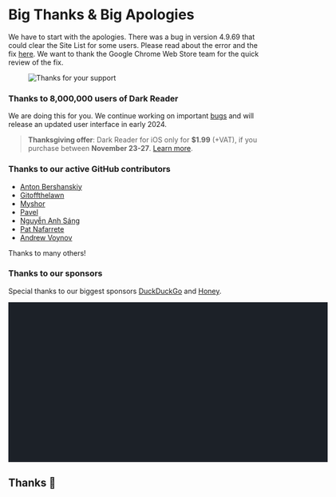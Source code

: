 # Big Thanks & Big Apologies

We have to start with the apologies.
There was a bug in version 4.9.69 that could clear the Site List for some users.
Please read about the error and the fix [here](/tips/restore-site-list-v4-9-69/).
We want to thank the Google Chrome Web Store team for the quick review of the fix.

<figure>
    <img src="/images/thanks.png" alt="Thanks for your support" />
</figure>

### Thanks to 8,000,000 users of Dark Reader

We are doing this for you. We continue working on important [bugs](https://raw.githubusercontent.com/darkreader/darkreader/main/CHANGELOG.md)
and will release an updated user interface in early 2024.

> **Thanksgiving offer**: Dark Reader for iOS only for **$1.99** (+VAT), if you purchase between **November 23-27**.
> <a class="text-highlight" href="https://apps.apple.com/us/app/dark-reader-for-safari/id1438243180?platform=iphone" data-s="drios-blog-thanks2023">Learn more</a>.

### Thanks to our active GitHub contributors

- [Anton Bershanskiy](https://github.com/bershanskiy)
- [Gitoffthelawn](https://github.com/Gitoffthelawn)
- [Myshor](https://github.com/Myshor)
- [Pavel](https://github.com/rakleed)
- [Nguyễn Anh Sáng](https://github.com/NguyenASang)
- [Pat Nafarrete](https://github.com/pnaf)
- [Andrew Voynov](https://github.com/Andrew15-5)

Thanks to many others!

<!--
Copyright 2010-2023 Mike Bostock

Permission to use, copy, modify, and/or distribute this software for any purpose
with or without fee is hereby granted, provided that the above copyright notice
and this permission notice appear in all copies.

THE SOFTWARE IS PROVIDED "AS IS" AND THE AUTHOR DISCLAIMS ALL WARRANTIES WITH
REGARD TO THIS SOFTWARE INCLUDING ALL IMPLIED WARRANTIES OF MERCHANTABILITY AND
FITNESS. IN NO EVENT SHALL THE AUTHOR BE LIABLE FOR ANY SPECIAL, DIRECT,
INDIRECT, OR CONSEQUENTIAL DAMAGES OR ANY DAMAGES WHATSOEVER RESULTING FROM LOSS
OF USE, DATA OR PROFITS, WHETHER IN AN ACTION OF CONTRACT, NEGLIGENCE OR OTHER
TORTIOUS ACTION, ARISING OUT OF OR IN CONNECTION WITH THE USE OR PERFORMANCE OF
THIS SOFTWARE.
-->

### Thanks to our sponsors

Special thanks to our biggest sponsors
<a class="text-highlight" href="https://duckduckgo.com/browser?ref=darkreader" data-s="ddg-blog-thanks2023">DuckDuckGo</a>
and <a class="text-highlight" href="https://www.joinhoney.com/darkreader" data-s="h-blog-thanks2023">Honey</a>.

<div id="chart-donations" class="chart" style="background: #1c2128; width: 40rem; height: 20rem; max-width: calc(100vw - 2rem);"></div>
<script src="https://cdn.jsdelivr.net/npm/d3@5.7.0/dist/d3.min.js" defer></script>
<script>
  window.addEventListener('DOMContentLoaded', function() {
  var data = getData().map(d => { return {value: d[0], name: d[1], ref: d[2], pic: d[3]}; });
  var container = d3.select('#chart-donations');
  var rect = container.node().getBoundingClientRect();
  var width = rect.width;
  var height = rect.height;
  var color = (value) => value >= 10000 ? '#e96c4c' : value >= 1000 ? '#3e917b' : value >= 100 ? '#2f7485' : value >= 10 ? '#2f6a85' : '#2f6285';
  var treemap = d3.treemap()
    .size([width, height])
    .tile(d3.treemapSquarify.ratio(1))
    .paddingInner(2);
  var root = d3.hierarchy({children: data.map(function (d) { return d; })}).sum(function (d) { return d.value; })
  var nodes = root.descendants();
  treemap(root);
  var hasPic = n => n.value >= 100 && n.data.pic;
  var cells = container
    .selectAll('.cell')
    .data(nodes.filter(function (n) { return n.depth > 0; }))
    .enter()
    .append('a')
    .attr('class', 'cell')
    .attr('href', n => n.data.ref)
    .attr('title', n => n.data.name)
    .attr('target', '_blank')
    .attr('rel', 'noreferrer noopener')
    .classed('cell_small', function (n) { return n.value < 500; })
    .classed('cell_very-small', function (n) { return n.value < 100; })
    .classed('cell_has-pic', function (n) { return hasPic(n); })
    .style('left', function (n) { return n.x0 + 'px'; })
    .style('top', function (n) { return n.y0 + 'px'; })
    .style('width', function (n) { return (n.x1 - n.x0) + 'px'; })
    .style('height', function (n) { return (n.y1 - n.y0) + 'px'; });
  cells
    .append('span')
    .attr('class', 'cell__bg')
    .style('background-color', function (n, i) { return color(n.value); })
    .style('background-image', function (n) { return hasPic(n) ? ('url(' + n.data.pic + ')') : null; });
  cells
    .append('span')
    .attr('class', 'cell__text')
    .append('span')
    .attr('class', 'cell__text__wrap')
    .text(function (n) { return n.value >= 100 ? '$' + n.value + (n.data.name ? ': ' + n.data.name : '') : n.value >= 50 ? '$' + n.value : ''; });
  function getData() {
    return [[10000,"DuckDuckGo Browser","https://duckduckgo.com/browser?ref=darkreader","https://darkreader.org/images/duckduckgo-icon.svg"],[2200,"cloud specialists: *instinctools","https://www.instinctools.com/cloud-computing/","https://logo.clearbit.com/instinctools.com"],[1100,"Icons8","https://icons8.com/","https://opencollective-production.s3.us-west-1.amazonaws.com/c7fe4d70-f085-11ea-9321-73950861b08b.png"],[1100,"AdBlock Pro","https://adblockpro.app","https://opencollective-production.s3.us-west-1.amazonaws.com/d5049ab0-fa4c-11ec-b457-afd6116adc09.jpg"],[1100,"Word Finder","https://word-finder.com/","https://opencollective-production.s3.us-west-1.amazonaws.com/4c6ddc40-c2ff-11ec-8ed4-81ab6bcc5744.png"],[1100,"VPNwelt","https://vpnwelt.com/","https://logo.clearbit.com/vpnwelt.com"],[490,null,null,null],[300,"Toucan","https://jointoucan.com/","https://opencollective-production.s3.us-west-1.amazonaws.com/dc131030-725b-11ec-91b1-ab5003f19c2e.png"],[275,null,null,null],[275,"Richard Dawes","https://opencollective.com/richard-dawes",null],[159,"Currency.wiki","https://www.currency.wiki/","https://opencollective-production.s3.us-west-1.amazonaws.com/account-avatar/ca9b2df8-03ac-45a0-8380-0a84b8afb466/currency_converter_app.png"],[110,null,null,null],[110,null,null,null],[110,"84EM","https://www.84em.com/","https://logo.clearbit.com/84em.com"],[110,"Eric Shields","https://opencollective.com/eric-shields","https://www.gravatar.com/avatar/d355ae45980dee8840b45081ec6bffaa?default=404"],[110,"Ryan Hilliker","https://opencollective.com/ryan-hilliker",null],[100,null,null,null],[100,null,null,null],[100,null,null,null],[100,null,null,null],[60,null,null,null],[58,null,null,null],[55,null,null,null],[55,null,null,null],[55,null,null,null],[55,null,null,null],[55,null,null,null],[55,null,null,null],[55,null,null,null],[55,"Aidan Gauland","https://www.aidalgolland.net","https://opencollective-production.s3-us-west-1.amazonaws.com/3cde0410-921d-11e8-96e9-59d58b04b9ce.jpg"],[55,null,null,null],[55,null,null,null],[55,"Francois Gervais","https://opencollective.com/francois-gervais",null],[55,null,null,null],[55,null,null,null],[55,null,null,null],[55,null,null,null],[55,"Rainlab Inc.","https://rainlab.co.jp","https://opencollective-production.s3.us-west-1.amazonaws.com/d8a8c2c0-a65d-11eb-be1f-bd4ed155c044.png"],[55,null,null,null],[55,null,null,null],[55,null,null,null],[55,null,null,null],[55,null,null,null],[55,null,null,null],[55,null,null,null],[55,null,null,null],[55,null,null,null],[55,null,null,null],[55,null,null,null],[55,null,null,null],[55,"Peter Sham","https://opencollective.com/peter-sham","https://www.gravatar.com/avatar/e0616a9c5007b770b32e7e3b1cf52a6f?default=404"],[55,null,null,null],[55,null,null,null],[55,null,null,null],[55,null,null,null],[55,null,null,null],[55,"M K Gharzai","https://opencollective.com/m-k-gharzai","https://www.gravatar.com/avatar/dea9dc0cdd944b4ed37ca53cc81f9704?default=404"],[55,null,null,null],[55,"Andreas Fink","https://opencollective.com/andreas-fink","https://opencollective-production.s3.us-west-1.amazonaws.com/9f766d60-517a-11ea-bf38-3d0741eb3d4f.jpeg"],[55,"incognito","https://opencollective.com/incognito-7eda4435",null],[50,null,null,null],[50,null,null,null],[50,null,null,null],[50,null,null,null],[50,null,null,null],[50,null,null,null],[50,null,null,null],[50,null,null,null],[50,null,null,null],[50,null,null,null],[50,null,null,null],[50,null,null,null],[50,null,null,null],[50,null,null,null],[50,null,null,null],[50,null,null,null],[50,null,null,null],[50,null,null,null],[50,null,null,null],[50,null,null,null],[50,null,null,null],[50,null,null,null],[50,null,null,null],[45,null,null,null],[45,null,null,null],[45,null,null,null],[45,null,null,null],[44,null,null,null],[44,null,null,null],[40,null,null,null],[40,null,null,null],[40,null,null,null],[40,null,null,null],[40,null,null,null],[40,null,null,null],[40,null,null,null],[40,null,null,null],[35,null,null,null],[35,null,null,null],[35,"Gareth Perks","https://opencollective.com/gareth-perks","https://opencollective-production.s3.us-west-1.amazonaws.com/account-avatar/592b514b-bf33-4dd6-80c3-273fb384d34d/IMG_0788_square.jpg"],[35,null,null,null],[35,null,null,null],[35,null,null,null],[33,null,null,null],[33,"anonymous","https://opencollective.com/anonymous419",null],[30,null,null,null],[30,null,null,null],[30,null,null,null],[30,null,null,null],[30,null,null,null],[30,"Charles Magnuson","https://opencollective.com/charles-magnuson",null],[30,null,null,null],[27.5,null,null,null],[27,null,null,null],[25,null,null,null],[25,null,null,null],[25,null,null,null],[25,null,null,null],[25,null,null,null],[25,null,null,null],[25,null,null,null],[24.090000000000003,null,null,null],[24,null,null,null],[23,null,null,null],[22,null,null,null],[22,null,null,null],[22,null,null,null],[22,null,null,null],[22,null,null,null],[22,null,null,null],[22,null,null,null],[22,null,null,null],[22,null,null,null],[22,null,null,null],[22,null,null,null],[22,null,null,null],[22,null,null,null],[22,null,null,null],[22,"MTR, Inc.","http://resch.com","https://logo.clearbit.com/resch.com"],[22,null,null,null],[22,null,null,null],[22,null,null,null],[22,null,null,null],[22,null,null,null],[22,null,null,null],[22,null,null,null],[22,null,null,null],[22,null,null,null],[22,null,null,null],[22,null,null,null],[22,null,null,null],[22,null,null,null],[22,null,null,null],[22,null,null,null],[22,null,null,null],[22,null,null,null],[22,null,null,null],[22,null,null,null],[22,null,null,null],[22,null,null,null],[22,"Marv Holding LTD","https://opencollective.com/marv-holding-ltd",null],[22,null,null,null],[22,null,null,null],[22,"Clint Mark Gono","https://opencollective.com/clint-mark-gono",null],[22,"Matija Mazi","https://opencollective.com/matija-mazi","https://www.gravatar.com/avatar/67f64e2f93176cc0b469607a2b0d2450?default=404"],[22,"incognito","https://opencollective.com/incognito-abeb6570",null],[22,"Søren Høeg Pedersen","https://opencollective.com/soren-hoeg-pedersen","https://opencollective-production.s3.us-west-1.amazonaws.com/fcbad600-39dd-11ea-8ab7-b3f0317bbc7c.jpg"],[22,"John Ping","https://opencollective.com/john-ping","https://www.gravatar.com/avatar/c0572cc09919d9401939b87dab3f9a03?default=404"],[22,"Kevin Paterson","https://opencollective.com/kevin-paterson","https://www.gravatar.com/avatar/38f4c37ca917cff588e79c969c5ed90c?default=404"],[22,"Vinh Tran","https://opencollective.com/vinh-tran1","https://www.gravatar.com/avatar/538def35b64c2098da893a22756df6da?default=404"],[22,"Duncan Lock","https://duncanlock.net/","https://www.gravatar.com/avatar/ca1ac9c04fbcaae624e80e6aa6c7ec52?default=404"],[22,"Daniel Coffaro","https://opencollective.com/daniel-coffaro",null],[22,"Anders Wallén","https://opencollective.com/anderswallen",null],[22,"David Daniel","https://opencollective.com/david-daniel",null],[22,"TSUNEHIKO SIMBO","https://opencollective.com/tsunehiko-simbo",null],[22,"Yas K","https://opencollective.com/yas-k",null],[22,"Mabin","https://mabin.info/","https://www.gravatar.com/avatar/97825f4c8d121ff67905d328c45d0cdf?default=404"],[22,"Matthew Richard","https://opencollective.com/matthew-richard",null],[22,"Matteo Scotuzzi","https://matteoscotuzzi.com",null],[22,"anonymous","https://opencollective.com/anonymous1115",null],[22,"Stephen Crumpler","https://opencollective.com/stephen-crumpler",null],[22,"john gross","https://opencollective.com/john-gross",null],[22,"Dexter Ang","https://opencollective.com/dexter-ang",null],[22,"OddOod","https://opencollective.com/oddood",null],[22,"James Bryan Douglas","https://opencollective.com/james-bryan-douglas",null],[21.330000000000005,null,null,null],[21.12,null,null,null],[21,null,null,null],[20,null,null,null],[20,null,null,null],[20,null,null,null],[20,null,null,null],[20,null,null,null],[20,null,null,null],[20,null,null,null],[20,null,null,null],[20,null,null,null],[20,null,null,null],[20,null,null,null],[20,null,null,null],[20,null,null,null],[20,null,null,null],[20,null,null,null],[20,null,null,null],[20,null,null,null],[20,null,null,null],[20,null,null,null],[20,null,null,null],[20,null,null,null],[20,null,null,null],[20,null,null,null],[20,null,null,null],[20,null,null,null],[20,null,null,null],[20,null,null,null],[20,null,null,null],[20,null,null,null],[20,null,null,null],[20,null,null,null],[20,null,null,null],[20,null,null,null],[20,null,null,null],[20,null,null,null],[20,null,null,null],[20,null,null,null],[20,null,null,null],[20,null,null,null],[20,null,null,null],[20,null,null,null],[20,null,null,null],[20,null,null,null],[20,null,null,null],[20,null,null,null],[20,null,null,null],[20,null,null,null],[20,null,null,null],[20,null,null,null],[20,null,null,null],[20,null,null,null],[20,null,null,null],[20,null,null,null],[20,null,null,null],[20,null,null,null],[20,null,null,null],[20,null,null,null],[20,null,null,null],[20,null,null,null],[20,null,null,null],[20,null,null,null],[20,null,null,null],[20,null,null,null],[20,null,null,null],[20,null,null,null],[20,null,null,null],[20,null,null,null],[20,null,null,null],[20,null,null,null],[20,null,null,null],[20,null,null,null],[20,null,null,null],[20,null,null,null],[20,null,null,null],[20,null,null,null],[20,null,null,null],[20,null,null,null],[20,null,null,null],[20,null,null,null],[20,null,null,null],[20,null,null,null],[20,null,null,null],[20,null,null,null],[20,null,null,null],[20,null,null,null],[20,null,null,null],[20,null,null,null],[20,null,null,null],[20,null,null,null],[20,null,null,null],[20,null,null,null],[20,null,null,null],[20,null,null,null],[20,null,null,null],[20,"darren gray","https://opencollective.com/darren-gray","https://www.gravatar.com/avatar/ef5c76e9b73ccc4ccf2cc89879f4f602?default=404"],[20,null,null,null],[20,null,null,null],[20,null,null,null],[20,null,null,null],[20,null,null,null],[20,null,null,null],[20,null,null,null],[20,null,null,null],[20,null,null,null],[20,null,null,null],[20,null,null,null],[20,null,null,null],[20,null,null,null],[20,null,null,null],[20,null,null,null],[20,null,null,null],[20,null,null,null],[20,null,null,null],[20,null,null,null],[20,null,null,null],[20,null,null,null],[20,null,null,null],[20,null,null,null],[20,null,null,null],[20,null,null,null],[20,null,null,null],[20,"Pierre Henon","https://opencollective.com/pierre-henon",null],[20,null,null,null],[20,null,null,null],[20,null,null,null],[20,null,null,null],[20,null,null,null],[20,null,null,null],[20,null,null,null],[20,null,null,null],[20,null,null,null],[20,null,null,null],[20,null,null,null],[20,null,null,null],[20,null,null,null],[20,null,null,null],[20,null,null,null],[20,null,null,null],[20,null,null,null],[20,null,null,null],[20,null,null,null],[20,null,null,null],[20,null,null,null],[20,null,null,null],[20,null,null,null],[20,null,null,null],[20,null,null,null],[20,null,null,null],[20,null,null,null],[20,null,null,null],[20,null,null,null],[20,null,null,null],[20,null,null,null],[20,null,null,null],[20,null,null,null],[20,null,null,null],[20,null,null,null],[20,null,null,null],[20,null,null,null],[20,null,null,null],[20,null,null,null],[20,null,null,null],[20,null,null,null],[20,null,null,null],[20,null,null,null],[20,null,null,null],[20,null,null,null],[20,null,null,null],[20,null,null,null],[20,null,null,null],[20,null,null,null],[20,null,null,null],[20,null,null,null],[20,null,null,null],[20,null,null,null],[20,null,null,null],[20,null,null,null],[20,null,null,null],[20,null,null,null],[20,null,null,null],[20,null,null,null],[20,null,null,null],[20,null,null,null],[20,null,null,null],[20,null,null,null],[20,null,null,null],[20,null,null,null],[20,null,null,null],[20,null,null,null],[20,null,null,null],[19,null,null,null],[18,null,null,null],[18,null,null,null],[18,"anonymous","https://opencollective.com/anonymous512",null],[17,null,null,null],[17,null,null,null],[16.5,null,null,null],[16,null,null,null],[16,"Nader Awad","https://opencollective.com/nader-awad",null],[15,null,null,null],[15,null,null,null],[15,null,null,null],[15,null,null,null],[15,null,null,null],[15,null,null,null],[14,null,null,null],[14,null,null,null],[14,"WebScraping.AI","https://webscraping.ai","https://logo.clearbit.com/webscraping.ai"],[14,"Gabriel Hug","https://opencollective.com/gabriel-hug","https://www.gravatar.com/avatar/e319ab19947afff6295a1aed063416e4?default=404"],[14,"Neil Leisenheimer","https://opencollective.com/neil-leisenheimer",null],[13,null,null,null],[12,null,null,null],[12,null,null,null],[12,"articlereword","https://articlereword.com/","https://logo.clearbit.com/articlereword.com"],[12,null,null,null],[12,null,null,null],[12,null,null,null],[12,null,null,null],[11.199999999999998,null,null,null],[11,null,null,null],[11,null,null,null],[11,null,null,null],[11,"Scott Walters","https://opencollective.com/scowalt","https://opencollective-production.s3.us-west-1.amazonaws.com/account-avatar/54a10461-6c87-4e16-866a-77721a0b0989/DSC07379-square.jpg"],[10.72,null,null,null],[10,null,null,null],[10,null,null,null],[10,null,null,null],[10,null,null,null],[10,null,null,null],[10,null,null,null],[10,null,null,null],[10,null,null,null],[10,null,null,null],[10,null,null,null],[10,null,null,null],[10,null,null,null],[10,null,null,null],[10,null,null,null],[10,null,null,null],[10,null,null,null],[10,null,null,null],[10,null,null,null],[10,null,null,null],[10,null,null,null],[10,"And T.","https://opencollective.com/and-t","https://www.gravatar.com/avatar/9ccc128d9109622fbdc74c33d509ded0?default=404"],[10,null,null,null],[10,null,null,null],[10,null,null,null],[10,null,null,null],[10,null,null,null],[10,null,null,null],[10,null,null,null],[10,null,null,null],[10,null,null,null],[10,null,null,null],[10,null,null,null],[10,null,null,null],[10,null,null,null],[10,null,null,null],[10,null,null,null],[10,null,null,null],[10,null,null,null],[10,null,null,null],[10,null,null,null],[10,null,null,null],[10,null,null,null],[10,null,null,null],[10,null,null,null],[10,null,null,null],[10,null,null,null],[10,null,null,null],[10,null,null,null],[10,null,null,null],[10,null,null,null],[10,null,null,null],[10,null,null,null],[10,null,null,null],[10,null,null,null],[10,null,null,null],[10,null,null,null],[10,null,null,null],[10,null,null,null],[10,null,null,null],[10,null,null,null],[10,null,null,null],[10,null,null,null],[10,null,null,null],[10,null,null,null],[10,null,null,null],[10,null,null,null],[10,null,null,null],[10,null,null,null],[10,null,null,null],[10,null,null,null],[10,null,null,null],[10,null,null,null],[10,null,null,null],[10,null,null,null],[10,null,null,null],[10,null,null,null],[10,null,null,null],[10,null,null,null],[10,null,null,null],[10,null,null,null],[10,null,null,null],[10,null,null,null],[10,null,null,null],[10,null,null,null],[10,null,null,null],[10,null,null,null],[10,null,null,null],[10,null,null,null],[10,null,null,null],[10,null,null,null],[10,null,null,null],[10,null,null,null],[10,null,null,null],[10,null,null,null],[10,null,null,null],[10,null,null,null],[10,null,null,null],[10,null,null,null],[10,null,null,null],[10,null,null,null],[10,null,null,null],[10,null,null,null],[10,null,null,null],[10,null,null,null],[10,null,null,null],[10,null,null,null],[10,null,null,null],[10,null,null,null],[10,null,null,null],[10,null,null,null],[10,null,null,null],[10,null,null,null],[10,null,null,null],[10,null,null,null],[10,null,null,null],[10,"Harald Grill","https://iamthe.coffee","https://www.gravatar.com/avatar/29eb4c83892ab1fd29b2285c5d519075?default=404"],[10,null,null,null],[10,null,null,null],[10,null,null,null],[10,null,null,null],[10,null,null,null],[10,null,null,null],[10,null,null,null],[10,null,null,null],[10,null,null,null],[10,null,null,null],[10,null,null,null],[10,null,null,null],[10,null,null,null],[10,null,null,null],[10,null,null,null],[10,null,null,null],[10,null,null,null],[10,null,null,null],[10,null,null,null],[10,null,null,null],[10,null,null,null],[10,null,null,null],[10,null,null,null],[10,null,null,null],[10,null,null,null],[10,null,null,null],[10,null,null,null],[10,null,null,null],[10,null,null,null],[10,null,null,null],[10,null,null,null],[10,null,null,null],[10,null,null,null],[10,null,null,null],[10,null,null,null],[10,null,null,null],[10,null,null,null],[10,null,null,null],[10,null,null,null],[10,null,null,null],[10,null,null,null],[10,null,null,null],[10,null,null,null],[10,null,null,null],[10,null,null,null],[10,null,null,null],[10,null,null,null],[10,null,null,null],[10,null,null,null],[10,null,null,null],[10,null,null,null],[10,null,null,null],[10,"Lucas Magasweran","https://github.com/lucasrangit","https://www.gravatar.com/avatar/1a73962d1894b3d26e114f3780834f35?default=404"],[10,null,null,null],[10,null,null,null],[10,null,null,null],[10,null,null,null],[10,null,null,null],[10,null,null,null],[10,null,null,null],[10,null,null,null],[10,null,null,null],[10,null,null,null],[10,null,null,null],[10,null,null,null],[10,null,null,null],[10,null,null,null],[10,null,null,null],[10,null,null,null],[10,null,null,null],[10,null,null,null],[10,null,null,null],[10,null,null,null],[10,null,null,null],[10,null,null,null],[10,null,null,null],[10,null,null,null],[10,null,null,null],[10,null,null,null],[10,null,null,null],[10,null,null,null],[10,null,null,null],[10,null,null,null],[10,null,null,null],[10,null,null,null],[10,null,null,null],[10,null,null,null],[10,null,null,null],[10,null,null,null],[10,null,null,null],[10,null,null,null],[10,null,null,null],[10,null,null,null],[10,null,null,null],[10,null,null,null],[10,null,null,null],[9,null,null,null],[9,null,null,null],[8,null,null,null],[8,null,null,null],[8,"Pavlos Vinieratos","https://pvin.is","https://www.gravatar.com/avatar/5df2b834642c29e1c3be64e6508774f9?default=404"],[7.770000000000001,null,null,null],[7.5,null,null,null],[7.5,null,null,null],[7,"Levan Kekelidze","https://stackoverflow.com/users/814702/informatik01",null],[6,null,null,null],[6,null,null,null],[6,null,null,null],[6,null,null,null],[6,null,null,null],[6,null,null,null],[6,null,null,null],[6,null,null,null],[6,null,null,null],[6,null,null,null],[5.5,null,null,null],[5.47,null,null,null],[5,null,null,null],[5,null,null,null],[5,null,null,null],[5,null,null,null],[5,null,null,null],[5,null,null,null],[5,null,null,null],[5,null,null,null],[5,null,null,null],[5,null,null,null],[5,null,null,null],[5,null,null,null],[5,null,null,null],[5,null,null,null],[5,null,null,null],[5,null,null,null],[5,null,null,null],[5,null,null,null],[5,null,null,null],[5,null,null,null],[5,null,null,null],[5,null,null,null],[5,null,null,null],[5,null,null,null],[5,null,null,null],[5,null,null,null],[5,null,null,null],[5,null,null,null],[5,null,null,null],[5,null,null,null],[5,null,null,null],[5,null,null,null],[5,null,null,null],[5,null,null,null],[5,null,null,null],[5,null,null,null],[5,null,null,null],[5,null,null,null],[5,null,null,null],[5,null,null,null],[5,null,null,null],[5,null,null,null],[5,null,null,null],[5,null,null,null],[5,null,null,null],[5,null,null,null],[5,null,null,null],[5,null,null,null],[5,null,null,null],[5,null,null,null],[5,null,null,null],[5,null,null,null],[5,null,null,null],[5,null,null,null],[5,null,null,null],[5,null,null,null],[5,null,null,null],[5,null,null,null],[5,null,null,null],[5,null,null,null],[5,null,null,null],[5,null,null,null],[5,null,null,null],[5,null,null,null],[5,null,null,null],[5,null,null,null],[5,null,null,null],[5,null,null,null],[5,null,null,null],[5,null,null,null],[5,null,null,null],[5,null,null,null],[5,null,null,null],[5,null,null,null],[5,null,null,null],[5,null,null,null],[5,null,null,null],[5,null,null,null],[5,null,null,null],[5,null,null,null],[5,null,null,null],[5,null,null,null],[5,null,null,null],[5,null,null,null],[5,null,null,null],[5,null,null,null],[5,null,null,null],[5,null,null,null],[5,null,null,null],[5,null,null,null],[5,null,null,null],[5,null,null,null],[5,null,null,null],[5,null,null,null],[5,null,null,null],[5,null,null,null],[5,null,null,null],[5,null,null,null],[5,null,null,null],[5,null,null,null],[5,null,null,null],[5,null,null,null],[5,null,null,null],[5,null,null,null],[5,null,null,null],[5,null,null,null],[5,null,null,null],[5,null,null,null],[5,null,null,null],[5,null,null,null],[5,null,null,null],[5,null,null,null],[5,null,null,null],[5,null,null,null],[5,null,null,null],[5,null,null,null],[5,null,null,null],[5,null,null,null],[5,null,null,null],[5,null,null,null],[5,null,null,null],[5,null,null,null],[5,null,null,null],[5,null,null,null],[5,null,null,null],[5,null,null,null],[5,null,null,null],[5,null,null,null],[5,null,null,null],[5,null,null,null],[5,null,null,null],[5,null,null,null],[5,null,null,null],[5,null,null,null],[5,null,null,null],[5,null,null,null],[5,null,null,null],[5,null,null,null],[5,null,null,null],[5,null,null,null],[5,null,null,null],[5,null,null,null],[5,null,null,null],[5,null,null,null],[5,null,null,null],[5,null,null,null],[5,null,null,null],[5,null,null,null],[5,null,null,null],[5,null,null,null],[5,null,null,null],[5,null,null,null],[5,null,null,null],[5,null,null,null],[5,null,null,null],[5,null,null,null],[5,null,null,null],[5,null,null,null],[5,null,null,null],[5,null,null,null],[5,null,null,null],[5,null,null,null],[5,null,null,null],[5,null,null,null],[5,null,null,null],[5,null,null,null],[5,null,null,null],[5,null,null,null],[5,null,null,null],[5,null,null,null],[5,null,null,null],[5,null,null,null],[5,null,null,null],[5,null,null,null],[5,null,null,null],[5,null,null,null],[5,null,null,null],[5,null,null,null],[5,null,null,null],[5,null,null,null],[5,null,null,null],[5,null,null,null],[5,null,null,null],[5,null,null,null],[5,null,null,null],[5,null,null,null],[5,null,null,null],[5,null,null,null],[5,null,null,null],[5,null,null,null],[5,null,null,null],[5,null,null,null],[5,null,null,null],[5,null,null,null],[5,null,null,null],[5,null,null,null],[5,null,null,null],[5,null,null,null],[5,null,null,null],[5,null,null,null],[5,null,null,null],[5,null,null,null],[5,null,null,null],[5,null,null,null],[5,null,null,null],[5,null,null,null],[5,null,null,null],[5,null,null,null],[5,null,null,null],[5,null,null,null],[5,null,null,null],[5,null,null,null],[5,null,null,null],[5,null,null,null],[5,null,null,null],[5,null,null,null],[5,null,null,null],[5,null,null,null],[5,null,null,null],[5,null,null,null],[5,null,null,null],[5,null,null,null],[5,null,null,null],[5,null,null,null],[5,null,null,null],[5,null,null,null],[5,null,null,null],[5,null,null,null],[5,null,null,null],[5,null,null,null],[5,null,null,null],[5,null,null,null],[5,null,null,null],[5,null,null,null],[5,null,null,null],[5,null,null,null],[5,null,null,null],[5,null,null,null],[5,null,null,null],[5,null,null,null],[5,null,null,null],[5,null,null,null],[5,null,null,null],[5,null,null,null],[5,null,null,null],[5,null,null,null],[5,null,null,null],[5,null,null,null],[5,null,null,null],[5,null,null,null],[5,null,null,null],[5,null,null,null],[5,null,null,null],[5,null,null,null],[5,null,null,null],[5,null,null,null],[5,null,null,null],[5,null,null,null],[5,null,null,null],[5,null,null,null],[5,null,null,null],[5,null,null,null],[5,null,null,null],[5,null,null,null],[5,null,null,null],[5,null,null,null],[5,null,null,null],[5,null,null,null],[5,null,null,null],[5,null,null,null],[5,null,null,null],[5,null,null,null],[5,null,null,null],[5,null,null,null],[5,null,null,null],[5,null,null,null],[5,null,null,null],[5,null,null,null],[5,null,null,null],[5,null,null,null],[5,null,null,null],[5,null,null,null],[5,null,null,null],[5,null,null,null],[5,null,null,null],[5,null,null,null],[5,null,null,null],[5,null,null,null],[5,null,null,null],[5,null,null,null],[5,"Matej Kohut","https://github.com/jezek","https://opencollective-production.s3-us-west-1.amazonaws.com/4908a2b0-4801-11e8-b075-392ea73d1a3d.jpg"],[5,null,null,null],[5,null,null,null],[5,null,null,null],[5,null,null,null],[5,null,null,null],[5,null,null,null],[5,null,null,null],[5,null,null,null],[5,null,null,null],[5,null,null,null],[5,null,null,null],[5,null,null,null],[5,null,null,null],[5,null,null,null],[5,null,null,null],[5,null,null,null],[5,null,null,null],[5,null,null,null],[5,null,null,null],[5,null,null,null],[5,null,null,null],[5,null,null,null],[5,null,null,null],[5,null,null,null],[5,null,null,null],[5,null,null,null],[5,"Online Casinos XYZ","https://online-casinos.xyz","https://opencollective-production.s3.us-west-1.amazonaws.com/bd4ff1f0-279b-11ec-9a5a-0519330cdfea.png"],[5,"Andrew Keeton","https://opencollective.com/andrew-keeton","https://www.gravatar.com/avatar/b2199cac7c940b3b0d3bfede5ec41939?default=404"],[4,null,null,null],[4,null,null,null],[4,null,null,null],[3.5,null,null,null],[3,null,null,null],[3,null,null,null],[3,null,null,null],[3,null,null,null],[3,null,null,null],[3,null,null,null],[3,null,null,null],[3,null,null,null],[3,null,null,null],[3,null,null,null],[3,null,null,null],[2.5,null,null,null],[2.5,null,null,null],[2,null,null,null],[2,null,null,null],[2,null,null,null],[2,null,null,null],[2,null,null,null],[2,null,null,null],[2,null,null,null],[2,null,null,null],[2,null,null,null],[2,null,null,null],[2,null,null,null],[2,null,null,null],[2,null,null,null],[2,null,null,null],[2,null,null,null],[2,null,null,null],[2,"anonymous","https://opencollective.com/anonymous476",null],[2,null,null,null],[2,null,null,null],[2,null,null,null],[2,null,null,null],[2,"Iva Tech","https://ivatech.dev","https://opencollective-production.s3.us-west-1.amazonaws.com/ef1e4800-29d7-11ed-aebd-ffb55360a993.jpg"],[2,null,null,null],[2,null,null,null],[2,null,null,null],[2,null,null,null],[1.5,null,null,null],[1.5,null,null,null],[1,null,null,null],[1,null,null,null],[1,null,null,null],[1,null,null,null],[1,null,null,null],[1,null,null,null],[1,null,null,null],[1,null,null,null],[1,null,null,null],[1,null,null,null],[1,null,null,null],[1,null,null,null],[1,null,null,null],[1,null,null,null],[1,null,null,null],[1,null,null,null],[1,null,null,null],[1,null,null,null],[1,null,null,null],[1,null,null,null],[1,null,null,null],[1,null,null,null],[1,null,null,null],[1,null,null,null],[1,null,null,null],[1,null,null,null],[1,null,null,null],[1,null,null,null],[1,null,null,null]];
  }
});
</script>
<style>
  #chart-donations {
    overflow: visible;
    position: relative;
  }
  #chart-donations .cell {
    box-sizing: border-box;
    display: inline-block;
    overflow: hidden;
    position: absolute;
    user-select: none;
  }
  #chart-donations .cell__bg {
    background-position: center;
    background-size: cover;
    border-radius: 4px;
    box-shadow: inset 0 0 0 0 white;
    display: inline-block;
    height: 100%;
    position: absolute;
    transition: box-shadow 250ms;
    width: 100%;
  }
  #chart-donations .cell:hover {
    overflow: visible;
    z-index: 999;
  }
  #chart-donations .cell:hover .cell__bg {
    box-shadow: inset 0 0 0 1px white;
  }
  #chart-donations .cell__text {
    box-sizing: border-box;
    color: white;
    display: inline-block;
    font-size: 12px;
    height: 100%;
    padding: 4px;
    position: absolute;
    text-shadow: 0 0 2px black;
    width: 100%;
  }
  #chart-donations .cell.cell_has-pic .cell__text__wrap {
    background-color: #00000055;
  }
  #chart-donations .cell.cell_small .cell__text {
    font-size: 10px;
    padding: 0px;
  }
  #chart-donations .cell.cell_very-small .cell__text {
    font-size: 8px;
    padding: 0px;
  }
</style>

## Thanks 🙏
